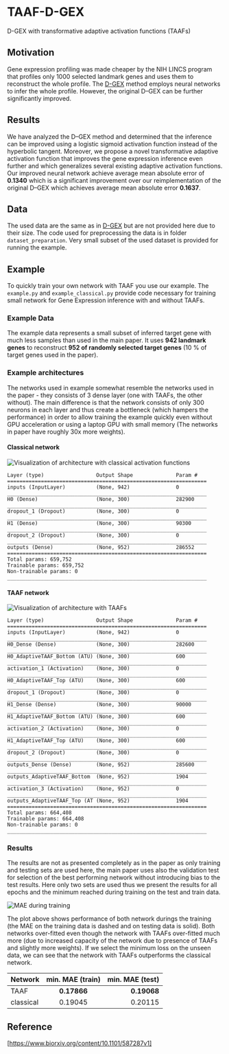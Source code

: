 # TAAF-D-GEX
D-GEX with transformative adaptive activation functions (TAAFs)



## Motivation
Gene expression profiling was made cheaper by the NIH LINCS program that profiles
only 1000 selected landmark genes and uses them to reconstruct the whole profile. The [D-GEX](https://github.com/uci-cbcl/D-GEX)
method employs neural networks to infer the whole profile. However, the original D–GEX can be further
significantly improved.

## Results
We have analyzed the D–GEX method and determined that the inference can be improved using
a logistic sigmoid activation function instead of the hyperbolic tangent. Moreover, we propose a novel
transformative adaptive activation function that improves the gene expression inference even further and
which generalizes several existing adaptive activation functions. Our improved neural network achieve
average mean absolute error of **0.1340** which is a significant improvement over our reimplementation of
the original D–GEX which achieves average mean absolute error **0.1637**.

## Data
The used data are the same as in [D-GEX](https://github.com/uci-cbcl/D-GEX) but
are not provided here due to their size. The code used for preprocessing the data
is in folder `dataset_preparation`. Very small subset of the used dataset is provided
for running the example.

## Example
To quickly train your own network with TAAF you use our example. The
`example.py` and `example_classical.py` provide code necessary for
training small network for Gene Expression inference with and without
TAAFs.

### Example Data
The example data represents a small subset of inferred target gene with
 much less samples than used in the main paper. It uses **942 landmark genes**
 to reconstruct **952 of randomly selected target genes** (10 %
 of target genes used in the paper).

### Example architectures
 The networks used in example somewhat resemble the networks used in the
 paper - they consists of 3 dense layer (one with TAAFs, the other
 without). The main difference is that the network consists of only
 300 neurons in each layer and thus create a bottleneck (which hampers
 the performance) in order to allow training the example quickly even
 without GPU acceleration or using a laptop GPU with small memory
 (The networks in paper have roughly 30x more weights).

#### Classical network
![Visualization of architecture with classical activation functions](https://github.com/kunc/TAAF-D-GEX/raw/master/models/classical_demonstrator_small/classical_demonstrator_small_visualization.png "[Visualization of architecture with classical activation functions")

```
Layer (type)                 Output Shape              Param #
=================================================================
inputs (InputLayer)          (None, 942)               0
_________________________________________________________________
H0 (Dense)                   (None, 300)               282900
_________________________________________________________________
dropout_1 (Dropout)          (None, 300)               0
_________________________________________________________________
H1 (Dense)                   (None, 300)               90300
_________________________________________________________________
dropout_2 (Dropout)          (None, 300)               0
_________________________________________________________________
outputs (Dense)              (None, 952)               286552
=================================================================
Total params: 659,752
Trainable params: 659,752
Non-trainable params: 0
_________________________________________________________________

```

#### TAAF network
![Visualization of architecture with TAAFs](https://github.com/kunc/TAAF-D-GEX/raw/master/models/TAAF_demonstrator_small/TAAF_demonstrator_small_visualization.png "[Visualization of architecture with TAAFs")

```
Layer (type)                 Output Shape              Param #
=================================================================
inputs (InputLayer)          (None, 942)               0
_________________________________________________________________
H0_Dense (Dense)             (None, 300)               282600
_________________________________________________________________
H0_AdaptiveTAAF_Bottom (ATU) (None, 300)               600
_________________________________________________________________
activation_1 (Activation)    (None, 300)               0
_________________________________________________________________
H0_AdaptiveTAAF_Top (ATU)    (None, 300)               600
_________________________________________________________________
dropout_1 (Dropout)          (None, 300)               0
_________________________________________________________________
H1_Dense (Dense)             (None, 300)               90000
_________________________________________________________________
H1_AdaptiveTAAF_Bottom (ATU) (None, 300)               600
_________________________________________________________________
activation_2 (Activation)    (None, 300)               0
_________________________________________________________________
H1_AdaptiveTAAF_Top (ATU)    (None, 300)               600
_________________________________________________________________
dropout_2 (Dropout)          (None, 300)               0
_________________________________________________________________
outputs_Dense (Dense)        (None, 952)               285600
_________________________________________________________________
outputs_AdaptiveTAAF_Bottom  (None, 952)               1904
_________________________________________________________________
activation_3 (Activation)    (None, 952)               0
_________________________________________________________________
outputs_AdaptiveTAAF_Top (AT (None, 952)               1904
=================================================================
Total params: 664,408
Trainable params: 664,408
Non-trainable params: 0
_________________________________________________________________

```

### Results
The results are not as presented completely as in the paper as
only training and testing sets are used here, the main paper uses also the
validation test for selection of the best performing network without
introducing bias to the test results. Here only two sets are used thus
we present the results for all epochs and the minimum reached during training
on the test and train data.

![MAE during training](https://github.com/kunc/TAAF-D-GEX/raw/master/example_data/figures/MAE.png "[MAE during training")

The plot above shows performance of both network durings the
training (the MAE on the training data is dashed and on testing data is solid).
Both networks over-fitted even though the network with TAAFs over-fitted
much more (due to increased capacity of the network due to presence of
TAAFs and slightly more weights). If we select the minimum loss on
the unseen data, we can see that the network with TAAFs outperforms the
classical network.


| Network   | min. MAE (train) | min. MAE (test) |
| ----------|:----------------:|----------------:|
| TAAF      | **0.17866**      | **0.19068**     |
| classical | 0.19045          |   0.20115       |



## Reference
[https://www.biorxiv.org/content/10.1101/587287v1]
